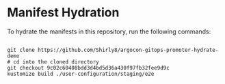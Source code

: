 
# Manifest Hydration

To hydrate the manifests in this repository, run the following commands:

```shell

git clone https://github.com/Shirly8/argocon-gitops-promoter-hydrate-demo
# cd into the cloned directory
git checkout 9c02c60408bdd3d4bd5d36a430f97fb32fee9d9c
kustomize build ./user-configuration/staging/e2e
```